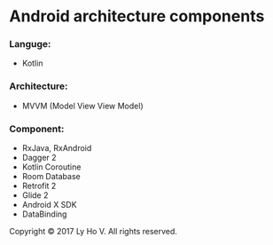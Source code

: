 # Android architecture components
### Languge: 
  + Kotlin
  
### Architecture:
  + MVVM (Model View View Model)
  
### Component:
  + RxJava, RxAndroid
  + Dagger 2
  + Kotlin Coroutine
  + Room Database
  + Retrofit 2
  + Glide 2
  + Android X SDK
  + DataBinding
  
  
Copyright © 2017 Ly Ho V. All rights reserved.
